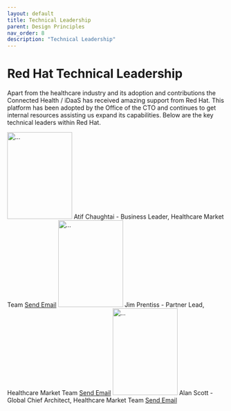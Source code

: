 ```yaml
---
layout: default
title: Technical Leadership
parent: Design Principles
nav_order: 8
description: "Technical Leadership"
---
```


# Red Hat Technical Leadership
Apart from the healthcare industry and its adoption and contributions the Connected Health / iDaaS 
has received amazing support from Red Hat. This platform has been adopted by the Office of the CTO
and continues to get internal resources assisting us expand its capabilities.  Below are the key technical leaders
within Red Hat.
  
<img src="~/img/resources/atifc.jpg" class="card-img-top" height="200" width="150" alt="...">
Atif Chaughtai - Business Leader, Healthcare Market Team
<a href = "mailto: atif@redhat.com">Send Email</a>
<img src="~/img/resources/jimprentiss.jpg" class="card-img-top" height="200" width="150" alt="...">
Jim Prentiss - Partner Lead, Healthcare Market Team
<a href = "mailto: atif@redhat.com">Send Email</a>
<img src="~/img/resources/AlanScott.jpg" height="200" width="150" class="card-img-top" alt="...">
Alan Scott - Global Chief Architect, Healthcare Market Team
<a href = "mailto: alscott@redhat.com">Send Email</a>
